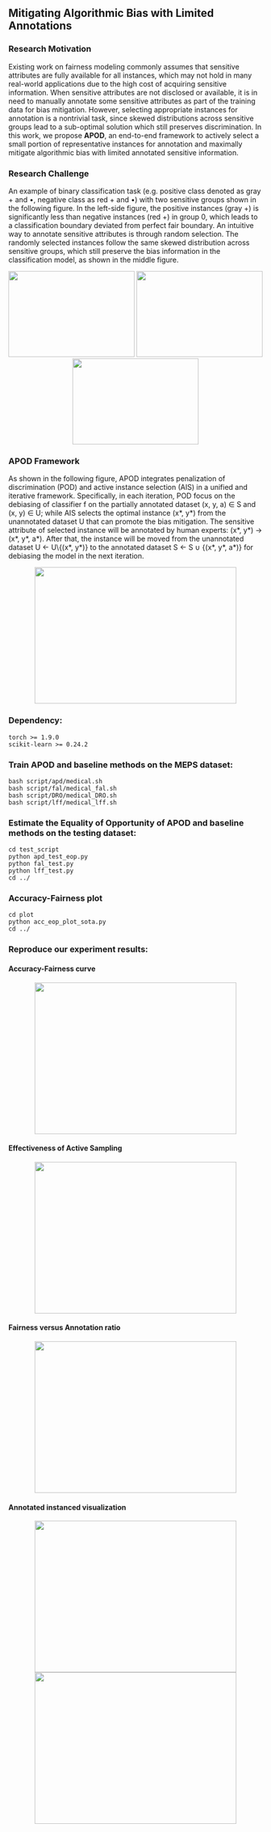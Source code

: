 ## Mitigating Algorithmic Bias with Limited Annotations

### Research Motivation

Existing work on fairness modeling commonly assumes that sensitive attributes are fully available for all instances, which may not hold in many real-world applications due to the high cost of acquiring sensitive information. 
When sensitive attributes are not disclosed or available, it is in need to manually annotate some sensitive attributes as part of the training data for bias mitigation.
However, selecting appropriate instances for annotation is a nontrivial task, since skewed distributions across sensitive groups lead to a sub-optimal solution which still preserves discrimination. 
In this work, we propose **APOD**, an end-to-end framework to actively select a small portion of representative instances for annotation and maximally mitigate algorithmic bias with limited annotated sensitive information. 

### Research Challenge

An example of binary classification task (e.g. positive class denoted as gray + and •, negative class as red + and •) with two sensitive groups shown in the following figure.
In the left-side figure, the positive instances (gray +) is significantly less than negative instances (red +) in group 0, which leads to a classification boundary deviated from perfect fair boundary.
An intuitive way to annotate sensitive attributes is through random selection. 
The randomly selected instances follow the same skewed distribution across sensitive groups, which still preserve the bias information in the classification model, as shown in the middle figure.

<div align=center>
<img width="250" height="170" src="https://anonymous.4open.science/r/APOD-fairness-4C02/figure/unfair_classification-cropped.png">
<img width="250" height="170" src="https://anonymous.4open.science/r/APOD-fairness-4C02/figure/RS_debias-cropped.png">
<img width="250" height="170" src="https://anonymous.4open.science/r/APOD-fairness-4C02/figure/Global_optimal_debias.png">
</div>

### APOD Framework

As shown in the following figure, APOD integrates penalization of discrimination (POD) and active instance selection (AIS) in a unified and iterative framework.
Specifically, in each iteration, POD focus on the debiasing of classifier f on the partially annotated dataset (x, y, a) ∈ S and (x, y) ∈ U; 
while AIS selects the optimal instance (x*, y*)
from the unannotated dataset U that can promote the bias mitigation.
The sensitive attribute of selected instance will be annotated by human experts: (x*, y*) → (x*, y*, a*).
After that, the instance will be moved from the unannotated dataset U ← U\\{(x*, y*)} to the annotated dataset S ← S ∪ {(x*, y*, a*)} for debiasing the model in the next iteration.


<div align=center>
<img width="400" height="270" src="https://anonymous.4open.science/r/APOD-fairness-4C02/figure/active_fairness-cropped.png">
</div>


### Dependency:
````angular2html
torch >= 1.9.0
scikit-learn >= 0.24.2
````

### Train APOD and baseline methods on the MEPS dataset:
````angular2html
bash script/apd/medical.sh
bash script/fal/medical_fal.sh
bash script/DRO/medical_DRO.sh
bash script/lff/medical_lff.sh
````

### Estimate the Equality of Opportunity of APOD and baseline methods on the testing dataset:
````angular2html
cd test_script
python apd_test_eop.py
python fal_test.py
python lff_test.py
cd ../
````

### Accuracy-Fairness plot
````angular2html
cd plot
python acc_eop_plot_sota.py
cd ../
````

### Reproduce our experiment results:

#### Accuracy-Fairness curve  
<div align=center>
<img width="400" height="300" src="https://anonymous.4open.science/r/APOD-fairness-4C02/figure/ACC_vs_EOP_medical_SOTA.png">
</div>

#### Effectiveness of Active Sampling
<div align=center>
<img width="400" height="300" src="https://anonymous.4open.science/r/APOD-fairness-4C02/figure/ACC_vs_EOP_medical_AL.png">
</div>

#### Fairness versus Annotation ratio
<div align=center>
<img width="400" height="300" src="https://anonymous.4open.science/r/APOD-fairness-4C02/figure/EO_vs_label_medical.png">
</div>

#### Annotated instanced visualization
<div align=center>
<img width="400" height="300" src="https://anonymous.4open.science/r/APOD-fairness-4C02/figure/apd_labelset_show_Y.png">
<img width="400" height="300" src="https://anonymous.4open.science/r/APOD-fairness-4C02/figure/apd_labelset_show_Z.png">
</div>

